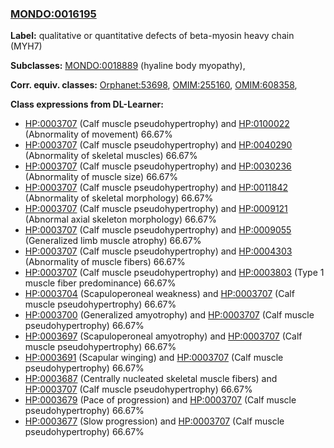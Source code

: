 
### [MONDO:0016195](http://purl.obolibrary.org/obo/MONDO_0016195)
**Label:** qualitative or quantitative defects of beta-myosin heavy chain (MYH7)

**Subclasses:** [MONDO:0018889](http://purl.obolibrary.org/obo/MONDO_0018889) (hyaline body myopathy), 

**Corr. equiv. classes:** [Orphanet:53698](http://www.orpha.net/ORDO/Orphanet_53698), [OMIM:255160](http://purl.obolibrary.org/obo/OMIM_255160), [OMIM:608358](http://purl.obolibrary.org/obo/OMIM_608358), 

**Class expressions from DL-Learner:**

- [HP:0003707](http://purl.obolibrary.org/obo/HP_0003707) (Calf muscle pseudohypertrophy) and [HP:0100022](http://purl.obolibrary.org/obo/HP_0100022) (Abnormality of movement) 66.67%
- [HP:0003707](http://purl.obolibrary.org/obo/HP_0003707) (Calf muscle pseudohypertrophy) and [HP:0040290](http://purl.obolibrary.org/obo/HP_0040290) (Abnormality of skeletal muscles) 66.67%
- [HP:0003707](http://purl.obolibrary.org/obo/HP_0003707) (Calf muscle pseudohypertrophy) and [HP:0030236](http://purl.obolibrary.org/obo/HP_0030236) (Abnormality of muscle size) 66.67%
- [HP:0003707](http://purl.obolibrary.org/obo/HP_0003707) (Calf muscle pseudohypertrophy) and [HP:0011842](http://purl.obolibrary.org/obo/HP_0011842) (Abnormality of skeletal morphology) 66.67%
- [HP:0003707](http://purl.obolibrary.org/obo/HP_0003707) (Calf muscle pseudohypertrophy) and [HP:0009121](http://purl.obolibrary.org/obo/HP_0009121) (Abnormal axial skeleton morphology) 66.67%
- [HP:0003707](http://purl.obolibrary.org/obo/HP_0003707) (Calf muscle pseudohypertrophy) and [HP:0009055](http://purl.obolibrary.org/obo/HP_0009055) (Generalized limb muscle atrophy) 66.67%
- [HP:0003707](http://purl.obolibrary.org/obo/HP_0003707) (Calf muscle pseudohypertrophy) and [HP:0004303](http://purl.obolibrary.org/obo/HP_0004303) (Abnormality of muscle fibers) 66.67%
- [HP:0003707](http://purl.obolibrary.org/obo/HP_0003707) (Calf muscle pseudohypertrophy) and [HP:0003803](http://purl.obolibrary.org/obo/HP_0003803) (Type 1 muscle fiber predominance) 66.67%
- [HP:0003704](http://purl.obolibrary.org/obo/HP_0003704) (Scapuloperoneal weakness) and [HP:0003707](http://purl.obolibrary.org/obo/HP_0003707) (Calf muscle pseudohypertrophy) 66.67%
- [HP:0003700](http://purl.obolibrary.org/obo/HP_0003700) (Generalized amyotrophy) and [HP:0003707](http://purl.obolibrary.org/obo/HP_0003707) (Calf muscle pseudohypertrophy) 66.67%
- [HP:0003697](http://purl.obolibrary.org/obo/HP_0003697) (Scapuloperoneal amyotrophy) and [HP:0003707](http://purl.obolibrary.org/obo/HP_0003707) (Calf muscle pseudohypertrophy) 66.67%
- [HP:0003691](http://purl.obolibrary.org/obo/HP_0003691) (Scapular winging) and [HP:0003707](http://purl.obolibrary.org/obo/HP_0003707) (Calf muscle pseudohypertrophy) 66.67%
- [HP:0003687](http://purl.obolibrary.org/obo/HP_0003687) (Centrally nucleated skeletal muscle fibers) and [HP:0003707](http://purl.obolibrary.org/obo/HP_0003707) (Calf muscle pseudohypertrophy) 66.67%
- [HP:0003679](http://purl.obolibrary.org/obo/HP_0003679) (Pace of progression) and [HP:0003707](http://purl.obolibrary.org/obo/HP_0003707) (Calf muscle pseudohypertrophy) 66.67%
- [HP:0003677](http://purl.obolibrary.org/obo/HP_0003677) (Slow progression) and [HP:0003707](http://purl.obolibrary.org/obo/HP_0003707) (Calf muscle pseudohypertrophy) 66.67%


